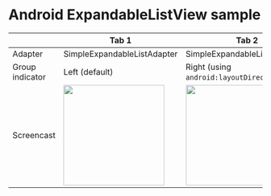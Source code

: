 # Android ExpandableListView sample

&nbsp;|Tab 1|Tab 2|Tab 3|Tab 4
--|--|--|--|--
Adapter|SimpleExpandableListAdapter|SimpleExpandableListAdapter|BaseExpandableListAdapter|BaseExpandableListAdapter
Group indicator|Left (default)|Right (using `android:layoutDirection="rtl"`)|Left (default)|Right (using `android:groupIndicator="@null"`)
Screencast|<img src="https://user-images.githubusercontent.com/1838962/125311260-3d57bd00-e36e-11eb-81ab-990c4731b1da.gif" width="200" />|<img src="https://user-images.githubusercontent.com/1838962/125311282-421c7100-e36e-11eb-8075-5a7fd0ad0766.gif" width="200" />|<img src="https://user-images.githubusercontent.com/1838962/125311305-48125200-e36e-11eb-8a31-897ddf59f0cc.gif" width="200" />|<img src="https://user-images.githubusercontent.com/1838962/125311328-4ba5d900-e36e-11eb-8ed9-a355f31960d1.gif" width="200" />
